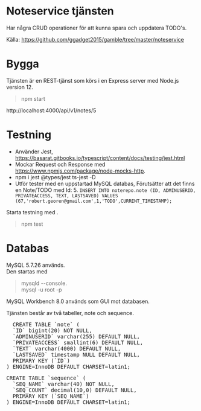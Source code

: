 # Noteservice tjänsten
Har några CRUD operationer för att kunna spara och uppdatera TODO's.

Källa: https://github.com/ggadget2015/gamble/tree/master/noteservice

# Bygga
Tjänsten är en REST-tjänst som körs i en Express server med Node.js version 12.

> npm start

http://localhost:4000/api/v1/notes/5

# Testning
* Använder Jest, https://basarat.gitbooks.io/typescript/content/docs/testing/jest.html
* Mockar Request och Response med https://www.npmjs.com/package/node-mocks-http.
* npm i jest @types/jest ts-jest -D
* Utför tester med en uppstartad MySQL databas, Förutsätter att det finns en Note/TODO med Id: 5.
`INSERT INTO noterepo.note (ID, ADMINUSERID, PRIVATEACCESS, TEXT, LASTSAVED) VALUES (67,'robert.georen@gmail.com',1,'TODO',CURRENT_TIMESTAMP);`

Starta testning med .
> npm test
>
# Databas
MySQL 5.7.26 används.  
Den startas med
> mysqld --console.  
> mysql -u root -p  

MySQL Workbench 8.0 används som GUI mot databasen. 

Tjänsten består av två tabeller, note och sequence.  
<pre>
  CREATE TABLE `note` (  
  `ID` bigint(20) NOT NULL,  
  `ADMINUSERID` varchar(255) DEFAULT NULL,  
  `PRIVATEACCESS` smallint(6) DEFAULT NULL,  
  `TEXT` varchar(4000) DEFAULT NULL,  
  `LASTSAVED` timestamp NULL DEFAULT NULL,  
  PRIMARY KEY (`ID`)   
) ENGINE=InnoDB DEFAULT CHARSET=latin1;  
</pre>

<pre>
CREATE TABLE `sequence` (
  `SEQ_NAME` varchar(40) NOT NULL,
  `SEQ_COUNT` decimal(10,0) DEFAULT NULL,
  PRIMARY KEY (`SEQ_NAME`)
) ENGINE=InnoDB DEFAULT CHARSET=latin1;
</pre>